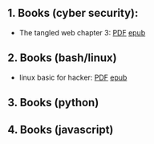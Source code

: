 ## 1. Books (cyber security):
- The tangled web chapter 3: [PDF](https://gateway.ipfs.io/ipfs/bafykbzaceavc3iiv7fnue26mz3q5kyioxy6jmbzwsoybwv5wssxekbhzq5ypu?filename=Safari%2C%20an%20O%27Reilly%20Media%20Company._%20Zalewski%2C%20Michal%20-%20The%20Tangled%20Web_%20A%20Guide%20to%20Securing%20Modern%20Web%20Applications-No%20Starch%20Press%20%282011%29.pdf) [epub](https://cloudflare-ipfs.com/ipfs/bafykbzacecrtgac2em5rzn46potwbvebzr3qzt4fq3tshefnwzykrcmbssrua?filename=Zalewski%2C%20Michal%20-%20The%20tangled%20Web%20a%20guide%20to%20securing%20modern%20Web%20applications-No%20Starch%20Press%20%282012_2011%29.epub)


## 2. Books (bash/linux)
- linux basic for hacker: [PDF](https://cloudflare-ipfs.com/ipfs/bafykbzaceajgsm3p6kvr7ns43fcoqaj35zp56mcz2neop5vzqg5hh74cb2ye2?filename=OccupyTheWeb%20-%20Linux%20Basics%20for%20Hackers_%20Getting%20Started%20with%20Networking%2C%20Scripting%2C%20and%20Security%20in%20Kali-No%20Starch%20Press%20%282018%29.pdf) [epub](https://gateway.ipfs.io/ipfs/bafykbzacebzuw6fe5ywhtlpcq5yshraaokl3d5badwdmit5fg5anv227tlq76?filename=OccupyTheWeb%20-%20Linux%20Basics%20for%20Aspiring%20Hackers_%20Getting%20Started%20with%20Networking%2C%20Bash%2C%20and%20Security%20in%20Kali-No%20Starch%20Press%20%282018_2019%29.epub)



## 3. Books (python)


## 4. Books (javascript)


